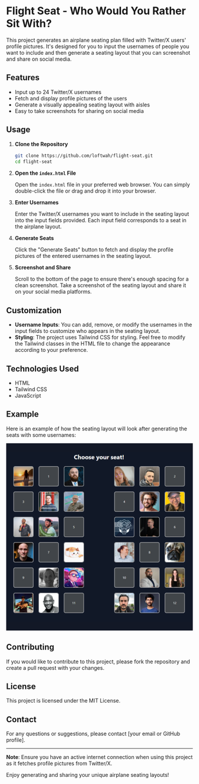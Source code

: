 # Flight Seat - Who Would You Rather Sit With?

This project generates an airplane seating plan filled with Twitter/X users' profile pictures. It's designed for you to input the usernames of people you want to include and then generate a seating layout that you can screenshot and share on social media.

## Features

- Input up to 24 Twitter/X usernames
- Fetch and display profile pictures of the users
- Generate a visually appealing seating layout with aisles
- Easy to take screenshots for sharing on social media

## Usage

1. **Clone the Repository**

    ```sh
    git clone https://github.com/loftwah/flight-seat.git
    cd flight-seat
    ```

2. **Open the `index.html` File**

    Open the `index.html` file in your preferred web browser. You can simply double-click the file or drag and drop it into your browser.

3. **Enter Usernames**

    Enter the Twitter/X usernames you want to include in the seating layout into the input fields provided. Each input field corresponds to a seat in the airplane layout.

4. **Generate Seats**

    Click the "Generate Seats" button to fetch and display the profile pictures of the entered usernames in the seating layout.

5. **Screenshot and Share**

    Scroll to the bottom of the page to ensure there's enough spacing for a clean screenshot. Take a screenshot of the seating layout and share it on your social media platforms.

## Customization

- **Username Inputs**: You can add, remove, or modify the usernames in the input fields to customize who appears in the seating layout.
- **Styling**: The project uses Tailwind CSS for styling. Feel free to modify the Tailwind classes in the HTML file to change the appearance according to your preference.

## Technologies Used

- HTML
- Tailwind CSS
- JavaScript

## Example

Here is an example of how the seating layout will look after generating the seats with some usernames:

![Example Layout](example.png)

## Contributing

If you would like to contribute to this project, please fork the repository and create a pull request with your changes.

## License

This project is licensed under the MIT License.

## Contact

For any questions or suggestions, please contact [your email or GitHub profile].

---

**Note**: Ensure you have an active internet connection when using this project as it fetches profile pictures from Twitter/X.

Enjoy generating and sharing your unique airplane seating layouts!
